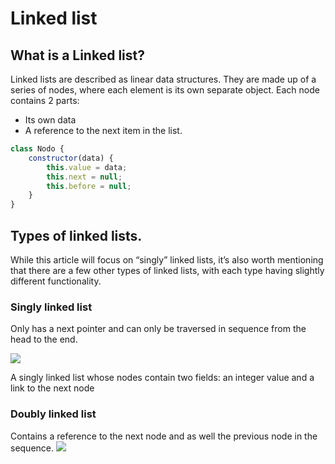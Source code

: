 # Linked list

## What is a Linked list? 
Linked lists are described as linear data structures. They are made up of a series of nodes, where each element is its own separate object. Each node contains 2 parts:
- Its own data 
- A reference to the next item in the list.

```javascript
class Nodo {
	constructor(data) {
		this.value = data;
		this.next = null;
		this.before = null;
	}
}
````

## Types of linked lists.
While this article will focus on “singly” linked lists, it’s also worth mentioning that there are a few other types of linked lists, with each type having slightly different functionality.


### Singly linked list
Only has a next pointer and can only be traversed in sequence from the head to the end.

![](../../img/DS/singly_LinkedList.png)

A singly linked list whose nodes contain two fields: an integer value and a link to the next node

### Doubly linked list
Contains a reference to the next node and as well the previous node in the sequence.
![](../../img/DS/Doubly_LinkedList.png)
